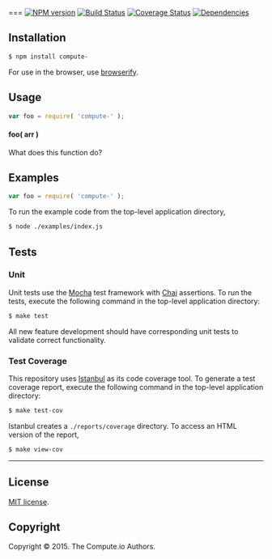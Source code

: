
===
[![NPM version][npm-image]][npm-url] [![Build Status][travis-image]][travis-url] [![Coverage Status][coveralls-image]][coveralls-url] [![Dependencies][dependencies-image]][dependencies-url]

> 


## Installation

``` bash
$ npm install compute-
```

For use in the browser, use [browserify](https://github.com/substack/node-browserify).


## Usage

``` javascript
var foo = require( 'compute-' );
```

#### foo( arr )

What does this function do?


## Examples

``` javascript
var foo = require( 'compute-' );
```

To run the example code from the top-level application directory,

``` bash
$ node ./examples/index.js
```


## Tests

### Unit

Unit tests use the [Mocha](http://mochajs.org/) test framework with [Chai](http://chaijs.com) assertions. To run the tests, execute the following command in the top-level application directory:

``` bash
$ make test
```

All new feature development should have corresponding unit tests to validate correct functionality.


### Test Coverage

This repository uses [Istanbul](https://github.com/gotwarlost/istanbul) as its code coverage tool. To generate a test coverage report, execute the following command in the top-level application directory:

``` bash
$ make test-cov
```

Istanbul creates a `./reports/coverage` directory. To access an HTML version of the report,

``` bash
$ make view-cov
```


---
## License

[MIT license](http://opensource.org/licenses/MIT). 


## Copyright

Copyright &copy; 2015. The Compute.io Authors.


[npm-image]: http://img.shields.io/npm/v/compute-ndarray.svg
[npm-url]: https://npmjs.org/package/compute-ndarray

[travis-image]: http://img.shields.io/travis/compute-io/ndarray/master.svg
[travis-url]: https://travis-ci.org/compute-io/ndarray

[coveralls-image]: https://img.shields.io/coveralls/compute-io/ndarray/master.svg
[coveralls-url]: https://coveralls.io/r/compute-io/ndarray?branch=master

[dependencies-image]: http://img.shields.io/david/compute-io/ndarray.svg
[dependencies-url]: https://david-dm.org/compute-io/ndarray

[dev-dependencies-image]: http://img.shields.io/david/dev/compute-io/ndarray.svg
[dev-dependencies-url]: https://david-dm.org/dev/compute-io/ndarray

[github-issues-image]: http://img.shields.io/github/issues/compute-io/ndarray.svg
[github-issues-url]: https://github.com/compute-io/ndarray/issues
